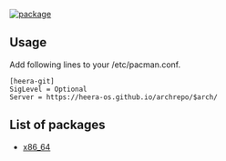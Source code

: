 [![package](https://github.com/heera-os/archrepo/actions/workflows/build.yml/badge.svg)](https://github.com/heera-os/archrepo/actions/workflows/build.yml)

## Usage

Add following lines to your /etc/pacman.conf.

```
[heera-git]
SigLevel = Optional
Server = https://heera-os.github.io/archrepo/$arch/
```

## List of packages

- [x86_64](https://github.com/heera-os/archrepo/tree/gh-pages/x86_64)
